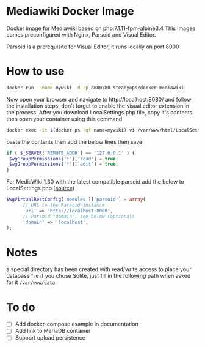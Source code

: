 # Mediawiki Docker Image
Docker image for Mediawiki based on php:7.1.11-fpm-alpine3.4
This images comes preconfigured with Nginx, Parsoid and Visual Editor.

Parsoid is a prerequisite for Visual Editor, it runs locally on port 8000


# How to use
```bash
docker run --name mywiki -d -p 8080:80 steadyops/docker-mediawiki
```
Now open your browser and navigate to http://localhost:8080/ and follow the installation steps, don't forget to enable the visual editor extension in the process.
After you download LocalSettings.php file, copy it's contents then open your  container using this command

```bash
docker exec -it $(docker ps -qf name=mywiki) vi /var/www/html/LocalSettings.php
```
paste the contents then add the below lines then save

```php
if ( $_SERVER['REMOTE_ADDR'] == '127.0.0.1' ) {
 $wgGroupPermissions['*']['read'] = true;
 $wgGroupPermissions['*']['edit'] = true;
}
```
For MediaWiki 1.30 with the latest compatible parsoid add the below to LocalSettings.php ([source](https://www.mediawiki.org/wiki/Topic:Trpwvcu1lk3k3omr))

```php
$wgVirtualRestConfig['modules']['parsoid'] = array(
      // URL to the Parsoid instance
      'url' => 'http://localhost:8000',
      // Parsoid "domain", see below (optional)
      'domain' => 'localhost',
);
```

# Notes
a special directory has been created with read/write access to place your database file if you chose Sqlite, just fill in the following path when asked for it `/var/www/data`

# To do
- [ ] Add docker-compose example in documentation
- [ ] Add link to MariaDB container
- [ ] Support upload persistence
